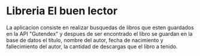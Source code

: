 # Libreria El buen lector

La aplicacion consiste en realizar busquedas de libros que esten guardados en la API "Gutendex" y despues de ser encontrado el libro se guardan en la base de datos el titulo, nombre del autor, fecha de nacimiento y fallecimiento del autor, la cantidad de descargas que el libro a tenido.
